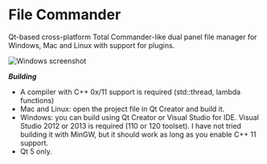 File Commander
==============

Qt-based cross-platform Total Commander-like dual panel file manager for Windows, Mac and Linux with support for plugins.

![Windows screenshot](/../gh-pages/screenshots/Windows/Clip.jpg?raw=true)


***Building***

* A compiler with C++ 0x/11 support is required (std::thread, lambda functions)
* Mac and Linux: open the project file in Qt Creator and build it.
* Windows: you can build using Qt Creator or Visual Studio for IDE. Visual Studio 2012 or 2013 is required (110 or 120 toolset). I have not tried building it with MinGW, but it should work as long as you enable C++ 11 support.
* Qt 5 only.
